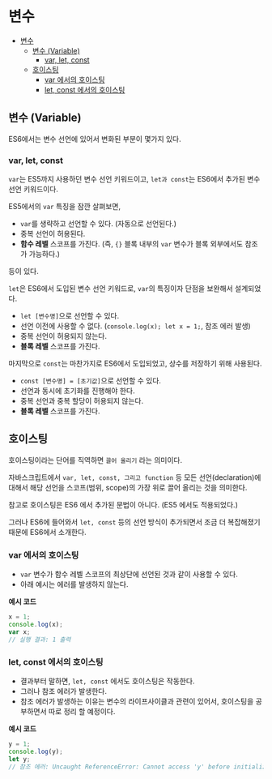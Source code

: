 # 변수

- [변수](#변수)
  - [변수 (Variable)](#변수-variable)
    - [var, let, const](#var-let-const)
  - [호이스팅](#호이스팅)
    - [var 에서의 호이스팅](#var-에서의-호이스팅)
    - [let, const 에서의 호이스팅](#let-const-에서의-호이스팅)

## 변수 (Variable)

ES6에서는 변수 선언에 있어서 변화된 부분이 몇가지 있다.

### var, let, const

`var`는 ES5까지 사용하던 변수 선언 키워드이고, `let과 const`는 ES6에서 추가된 변수 선언 키워드이다.

ES5에서의 `var` 특징을 잠깐 살펴보면,

- `var`를 생략하고 선언할 수 있다. (자동으로 선언된다.)
- 중복 선언이 허용된다.
- **함수 레벨** 스코프를 가진다. (즉, `{}` 블록 내부의 `var` 변수가 블록 외부에서도 참조가 가능하다.)

등이 있다.

`let`은 ES6에서 도입된 변수 선언 키워드로, `var`의 특징이자 단점을 보완해서 설계되었다.

- `let [변수명]`으로 선언할 수 있다.
- 선언 이전에 사용할 수 없다. (`console.log(x); let x = 1;`, 참조 에러 발생)
- 중복 선언이 허용되지 않는다.
- **블록 레벨** 스코프를 가진다.

마지막으로 `const`는 마찬가지로 ES6에서 도입되었고, 상수를 저장하기 위해 사용된다.

- `const [변수명] = [초기값]`으로 선언할 수 있다.
- 선언과 동시에 초기화를 진행해야 한다.
- 중복 선언과 중복 할당이 허용되지 않는다.
- **블록 레벨** 스코프를 가진다.

## 호이스팅

호이스팅이라는 단어를 직역하면 `끌어 올리기` 라는 의미이다.

자바스크립트에서 `var, let, const, 그리고 function` 등 모든 선언(declaration)에 대해서 해당 선언을 스코프(범위, scope)의 가장 위로 끌어 올리는 것을 의미한다.

참고로 호이스팅은 ES6 에서 추가된 문법이 아니다. (ES5 에서도 적용되었다.)

그러나 ES6에 들어와서 `let, const` 등의 선언 방식이 추가되면서 조금 더 복잡해졌기 때문에 ES6에서 소개한다.

### var 에서의 호이스팅

- `var` 변수가 함수 레벨 스코프의 최상단에 선언된 것과 같이 사용할 수 있다.
- 아래 예시는 에러를 발생하지 않는다.

**예시 코드**

```javascript
x = 1;
console.log(x);
var x;
// 실행 결과: 1 출력
```

### let, const 에서의 호이스팅

- 결과부터 말하면, `let, const` 에서도 호이스팅은 작동한다.
- 그러나 참조 에러가 발생한다.
- 참조 에러가 발생하는 이유는 변수의 라이프사이클과 관련이 있어서, 호이스팅을 공부하면서 따로 정리 할 예정이다.

**예시 코드**

```javascript
y = 1;
console.log(y);
let y;
// 참조 에러: Uncaught ReferenceError: Cannot access 'y' before initialization
```
